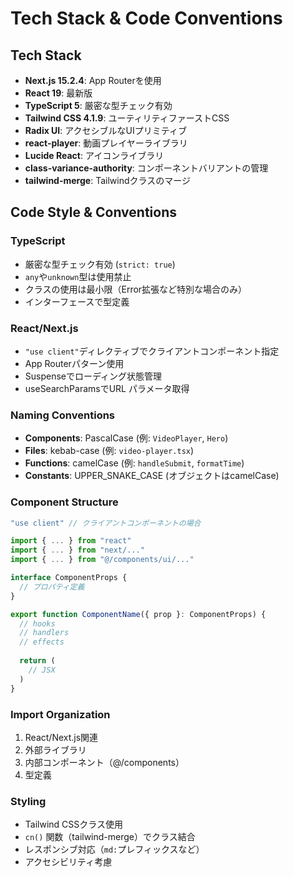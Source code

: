 # Tech Stack & Code Conventions

## Tech Stack
- **Next.js 15.2.4**: App Routerを使用
- **React 19**: 最新版
- **TypeScript 5**: 厳密な型チェック有効
- **Tailwind CSS 4.1.9**: ユーティリティファーストCSS
- **Radix UI**: アクセシブルなUIプリミティブ
- **react-player**: 動画プレイヤーライブラリ
- **Lucide React**: アイコンライブラリ
- **class-variance-authority**: コンポーネントバリアントの管理
- **tailwind-merge**: Tailwindクラスのマージ

## Code Style & Conventions

### TypeScript
- 厳密な型チェック有効 (`strict: true`)
- `any`や`unknown`型は使用禁止
- クラスの使用は最小限（Error拡張など特別な場合のみ）
- インターフェースで型定義

### React/Next.js
- `"use client"`ディレクティブでクライアントコンポーネント指定
- App Routerパターン使用
- Suspenseでローディング状態管理
- useSearchParamsでURL パラメータ取得

### Naming Conventions
- **Components**: PascalCase (例: `VideoPlayer`, `Hero`)
- **Files**: kebab-case (例: `video-player.tsx`)
- **Functions**: camelCase (例: `handleSubmit`, `formatTime`)
- **Constants**: UPPER_SNAKE_CASE (オブジェクトはcamelCase)

### Component Structure
```typescript
"use client" // クライアントコンポーネントの場合

import { ... } from "react"
import { ... } from "next/..."
import { ... } from "@/components/ui/..."

interface ComponentProps {
  // プロパティ定義
}

export function ComponentName({ prop }: ComponentProps) {
  // hooks
  // handlers
  // effects
  
  return (
    // JSX
  )
}
```

### Import Organization
1. React/Next.js関連
2. 外部ライブラリ
3. 内部コンポーネント（@/components）
4. 型定義

### Styling
- Tailwind CSSクラス使用
- `cn()` 関数（tailwind-merge）でクラス結合
- レスポンシブ対応（`md:`プレフィックスなど）
- アクセシビリティ考慮